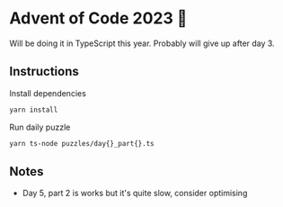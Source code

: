 # Advent of Code 2023 🎄

Will be doing it in TypeScript this year. Probably will give up after day 3.


## Instructions

Install dependencies

```bash
yarn install
```


Run daily puzzle

```bash
yarn ts-node puzzles/day{}_part{}.ts
```

## Notes

- Day 5, part 2 is works but it's quite slow, consider optimising
